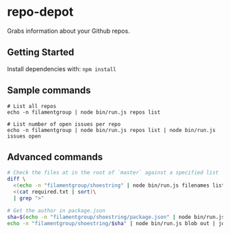 # repo-depot

Grabs information about your Github repos.

## Getting Started

Install dependencies with: `npm install`

## Sample commands

```
# List all repos
echo -n filamentgroup | node bin/run.js repos list

# List number of open issues per repo
echo -n filamentgroup | node bin/run.js repos list | node bin/run.js issues open
```

## Advanced commands

```bash
# Check the files at in the root of `master` against a specified list `required.txt`
diff \
  <(echo -n "filamentgroup/shoestring" | node bin/run.js filenames list | sort) \
  <(cat required.txt | sort)\
  | grep ">"

# Get the author in package.json
sha=$(echo -n "filamentgroup/shoestring/package.json" | node bin/run.js files json | jq .sha)
echo -n "filamentgroup/shoestring/$sha" | node bin/run.js blob out | jq .author.name

```
